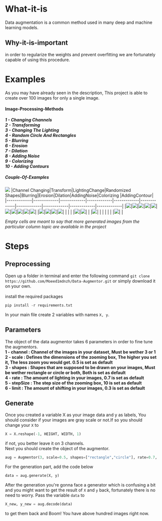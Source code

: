 # What-it-is
Data augmentation is a common method used in many deep and machine learning models.
## Why-it-is-important
in order to regularize the weights and prevent overfitting we are fortunately capable of using this procedure.
# Examples 
As you may have already seen in the description, This project is able to create over 100 images for only a single image.
#### Image-Processing-Methods
***1 - Changing Channels*** <br />
***2 - Transforming*** <br />
***3 - Changing The Lighting*** <br />
***4 - Random Circle And Rectangles*** <br />
***5 - Blurring*** <br />
***6 - Erosion*** <br />
***7 - Dilation*** <br />
***8 - Adding Noise*** <br />
***9 - Colorizing*** <br />
***10 - Adding Contours*** <br />
##### Couple-Of-Examples
![](https://github.com/Moeed1mdnzh/Data-Augmentor/blob/main/few_examples/0%2C0.jpg)
|Channel Changing|Transform|LightingChange|Randomized Shapes|Blurring|Erosion|Dilation|AddingNoise|Colorizing |AddingContour|  
|-------------|-------------|-------------|-------------|-------------|-------------|-------------|-------------|-------------|-------------|
|![](https://github.com/Moeed1mdnzh/Data-Augmentor/blob/main/few_examples/%5B0%2C%201%5D%2C2.jpg)|![](https://github.com/Moeed1mdnzh/Data-Augmentor/blob/main/few_examples/%5B0%2C%201%5D%2C5.jpg)|![](https://github.com/Moeed1mdnzh/Data-Augmentor/blob/main/few_examples/%5B0%2C%201%5D%2C21.jpg)|![](https://github.com/Moeed1mdnzh/Data-Augmentor/blob/main/few_examples/%5B0%2C%201%5D%2C14.jpg)|![](https://github.com/Moeed1mdnzh/Data-Augmentor/blob/main/few_examples/%5B0%2C%201%5D%2C23.jpg)|![](https://github.com/Moeed1mdnzh/Data-Augmentor/blob/main/few_examples/%5B0%2C%201%5D%2C17.jpg)|![](https://github.com/Moeed1mdnzh/Data-Augmentor/blob/main/few_examples/%5B0%2C%201%5D%2C18.jpg)|![](https://github.com/Moeed1mdnzh/Data-Augmentor/blob/main/few_examples/%5B0%2C%201%5D%2C16.jpg)|![](https://github.com/Moeed1mdnzh/Data-Augmentor/blob/main/few_examples/%5B0%2C%201%5D%2C11.jpg)|![](https://github.com/Moeed1mdnzh/Data-Augmentor/blob/main/few_examples/%5B0%2C%201%5D%2C4.jpg)|
|![](https://github.com/Moeed1mdnzh/Data-Augmentor/blob/main/few_examples/%5B0%2C%201%5D%2C1.jpg)|![](https://github.com/Moeed1mdnzh/Data-Augmentor/blob/main/few_examples/%5B0%2C%201%5D%2C8.jpg)|![](https://github.com/Moeed1mdnzh/Data-Augmentor/blob/main/few_examples/%5B0%2C%201%5D%2C22.jpg)|![](https://github.com/Moeed1mdnzh/Data-Augmentor/blob/main/few_examples/%5B0%2C%201%5D%2C15.jpg)| | | | |![](https://github.com/Moeed1mdnzh/Data-Augmentor/blob/main/few_examples/%5B0%2C%201%5D%2C13.jpg)|![](https://github.com/Moeed1mdnzh/Data-Augmentor/blob/main/few_examples/%5B0%2C%201%5D%2C3.jpg)|
| |![](https://github.com/Moeed1mdnzh/Data-Augmentor/blob/main/few_examples/%5B0%2C%201%5D%2C19.jpg)| | | | | | |![](https://github.com/Moeed1mdnzh/Data-Augmentor/blob/main/few_examples/%5B0%2C%201%5D%2C12.jpg)| |

*Empty cells are meant to say that more generated images from the particular column topic are available in the project*

# Steps

## Preprocessing
Open up a folder in terminal and enter the following command `git clone https://github.com/Moeed1mdnzh/Data-Augmentor.git` or simply download it on your own. <br /> <br />
install the required packages
```python
pip install -r requirements.txt 
``` 

In your main file create 2 variables with names `X, y`.
## Parameters
The object of the data augmentor takes 6 parameters in order to fine tune the augmentors. <br />
**1 - channel : Channel of the images in your dataset, Must be wether 3 or 1** <br />
**2 - scale : Defines the dimensions of the zooming box, The higher you set it, The less zoom you would get. 0.5 is set as default** <br />
**3 - shapes : Shapes that are supposed to be drawn on your images, Must be wether rectangle or circle or both, Both is set as default** <br />
**4 - rate : The amount of lighting in your images, 0.7 is set as default** <br />
**5 - stepSize : The step size of the zooming box, 10 is set as default** <br />
**6 - limit : The amount of shifting in your images, 0.3 is set as default**

## Generate
Once you created a variable X as your image data and y as labels, You should consider if your images are gray scale or not.If so you should change your `X` to
```python
X = X.reshape(-1, HEIGHT, WIDTH, 1)   
``` 
if not, you better leave it on 3 channels. <br />
Next you should create the object of the augmentor.
```python
aug = Augmentor(3, scale=0.5, shapes=["rectangle","circle"], rate=0.7, stepSize=10, limit=0.3)   
``` 
For the generation part, add the code below
```python
data = aug.generate(X, y) 
``` 
After the generation you're gonna face a generator which is confusing a bit and you might want to get the result of `X` and `y` back, fortunately there is no need to worry.
Pass the variable `data` to 
```python
X_new, y_new = aug.decode(data)
``` 
to get them back and Boom! You have above hundred images right now.









